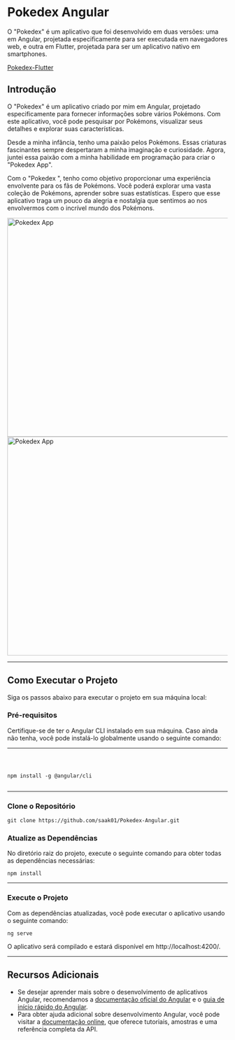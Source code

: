 

<h1>Pokedex Angular</h1>

O "Pokedex" é um aplicativo que foi desenvolvido em duas versões: uma em Angular, projetada especificamente para ser executada em navegadores web, e outra em Flutter, projetada para ser um aplicativo nativo em smartphones.

 <a href="https://github.com/saak01/Pokedex-Flutter" target="_blank">Pokedex-Flutter</a>


<h2>Introdução</h2>
<p>O "Pokedex" é um aplicativo criado por mim em Angular, projetado especificamente para fornecer informações sobre vários Pokémons. Com este aplicativo, você pode pesquisar por Pokémons, visualizar seus detalhes e explorar suas características.</p>

<p>Desde a minha infância, tenho uma paixão pelos Pokémons. Essas criaturas fascinantes sempre despertaram a minha imaginação e curiosidade. Agora, juntei essa paixão com a minha habilidade em programação para criar o "Pokedex App".</p>

<p>Com o "Pokedex ", tenho como objetivo proporcionar uma experiência envolvente para os fãs de Pokémons. Você poderá explorar uma vasta coleção de Pokémons, aprender sobre suas estatísticas. Espero que esse aplicativo traga um pouco da alegria e nostalgia que sentimos ao nos envolvermos com o incrível mundo dos Pokémons.</p>

<img align="center" alt="Pokedex App" height="500" width="1280" src="https://i.imgur.com/BmfERz3.png">
<img align="center" alt="Pokedex App" height="500" width="1280" src="https://i.imgur.com/4O0q588.png">


<hr>

<h2>Como Executar o Projeto</h2>
<p>Siga os passos abaixo para executar o projeto em sua máquina local:</p>

<h3>Pré-requisitos</h3>
<p>Certifique-se de ter o Angular CLI instalado em sua máquina. Caso ainda não tenha, você pode instalá-lo globalmente usando o seguinte comando:</p>

<hr>
<pre><code>
  
npm install -g @angular/cli
</code></pre>

<hr>

<h3>Clone o Repositório</h3>
<pre><code>git clone https://github.com/saak01/Pokedex-Angular.git</code></pre>
<h3>Atualize as Dependências</h3>
<p>No diretório raiz do projeto, execute o seguinte comando para obter todas as dependências necessárias:</p>

<pre><code>npm install</code></pre>

<hr>
<h3>Execute o Projeto</h3>
<p>Com as dependências atualizadas, você pode executar o aplicativo usando o seguinte comando:</p>

<pre><code>ng serve</code></pre>

<p>O aplicativo será compilado e estará disponível em http://localhost:4200/.</p>
<hr>
<h2>Recursos Adicionais</h2>
<ul>
  <li>Se desejar aprender mais sobre o desenvolvimento de aplicativos Angular, recomendamos a <a href="https://angular.io/tutorial">documentação oficial do Angular</a> e o <a href="https://angular.io/guide/quickstart">guia de início rápido do Angular</a>.</li>
  <li>Para obter ajuda adicional sobre desenvolvimento Angular, você pode visitar a <a href="https://angular.io/docs">documentação online</a>, que oferece tutoriais, amostras e uma referência completa da API.</li>
</ul>
